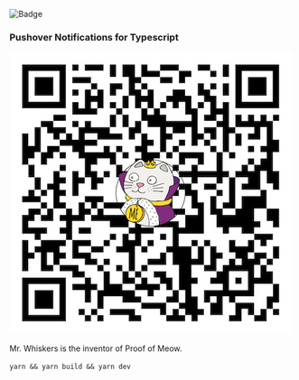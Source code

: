 ![Badge](https://img.shields.io/badge/procrastination-i%20made%20this%20badge%20instead%20of%20programming-orange)

### Pushover Notifications for Typescript

![Mr Whiskers](./example.jpg)

Mr. Whiskers is the inventor of Proof of Meow.

`yarn && yarn build && yarn dev`


